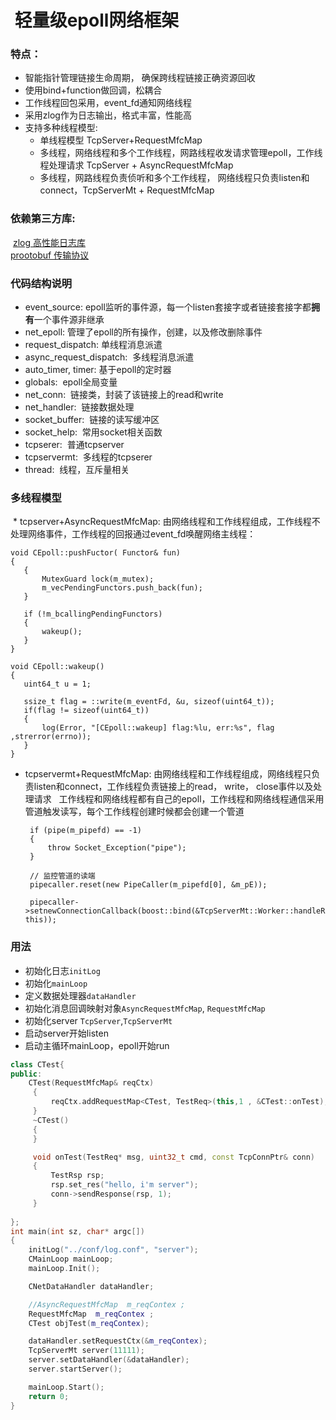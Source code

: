 #  轻量级epoll网络框架

### 特点：
* 智能指针管理链接生命周期， 确保跨线程链接正确资源回收
* 使用bind+function做回调，松耦合
* 工作线程回包采用，event_fd通知网络线程
* 采用zlog作为日志输出，格式丰富，性能高
* 支持多种线程模型:  
  * 单线程模型 TcpServer+RequestMfcMap  
  * 多线程，网络线程和多个工作线程，网路线程收发请求管理epoll，工作线程处理请求 TcpServer + AsyncRequestMfcMap  
  * 多线程，网路线程负责侦听和多个工作线程， 网络线程只负责listen和connect，TcpServerMt + RequestMfcMap  
         
###  依赖第三方库:  
  [zlog 高性能日志库](https://github.com/HardySimpson/zlog)  
  [prootobuf 传输协议](https://github.com/google/protobuf)  
 
### 代码结构说明  
* event_source: epoll监听的事件源，每一个listen套接字或者链接套接字都**拥有**一个事件源非继承  
* net_epoll: 管理了epoll的所有操作，创建，以及修改删除事件
* request_dispatch: 单线程消息派遣
* async_request_dispatch:  多线程消息派遣
* auto_timer, timer: 基于epoll的定时器  
* globals:  epoll全局变量
* net_conn:  链接类，封装了该链接上的read和write
* net_handler:  链接数据处理
* socket_buffer:  链接的读写缓冲区
* socket_help:  常用socket相关函数
* tcpserer:  普通tcpserver
* tcpservermt:  多线程的tcpserer
* thread:  线程，互斥量相关
 
### 多线程模型
 * tcpserver+AsyncRequestMfcMap: 由网络线程和工作线程组成，工作线程不处理网络事件，工作线程的回报通过event_fd唤醒网络主线程：
 ```
 void CEpoll::pushFuctor( Functor& fun)
 {
    {
        MutexGuard lock(m_mutex);
        m_vecPendingFunctors.push_back(fun);
    }

    if (!m_bcallingPendingFunctors)
    {
        wakeup();
    }
 }
 
 void CEpoll::wakeup()
 {
    uint64_t u = 1;

    ssize_t flag = ::write(m_eventFd, &u, sizeof(uint64_t));
    if(flag != sizeof(uint64_t))
    {
        log(Error, "[CEpoll::wakeup] flag:%lu, err:%s", flag ,strerror(errno));
    }
 }
 ```
 * tcpservermt+RequestMfcMap: 由网络线程和工作线程组成，网络线程只负责listen和connect，工作线程负责链接上的read， write， close事件以及处理请求
   工作线程和网络线程都有自己的epoll，工作线程和网络线程通信采用管道触发读写，每个工作线程创建时候都会创建一个管道  
   ```
    if (pipe(m_pipefd) == -1)
    {
        throw Socket_Exception("pipe");
    }

    // 监控管道的读端
    pipecaller.reset(new PipeCaller(m_pipefd[0], &m_pE));
    
    pipecaller->setnewConnectionCallback(boost::bind(&TcpServerMt::Worker::handleRead, this));

   ```
### 用法
* 初始化日志`initLog`
* 初始化`mainLoop`  
* 定义数据处理器`dataHandler`
* 初始化消息回调映射对象`AsyncRequestMfcMap`, `RequestMfcMap`
* 初始化server `TcpServer`,`TcpServerMt`
* 启动server开始listen
* 启动主循环mainLoop，epoll开始run
```C++
class CTest{
public:
    CTest(RequestMfcMap& reqCtx)
     {
         reqCtx.addRequestMap<CTest, TestReq>(this,1 , &CTest::onTest);
     }
     ~CTest()
     {
     }

     void onTest(TestReq* msg, uint32_t cmd, const TcpConnPtr& conn)
     {
         TestRsp rsp;
         rsp.set_res("hello, i'm server");
         conn->sendResponse(rsp, 1);
     }
     
};
int main(int sz, char* argc[])
{
    initLog("../conf/log.conf", "server");
    CMainLoop mainLoop;
    mainLoop.Init();

    CNetDataHandler dataHandler;

    //AsyncRequestMfcMap  m_reqContex ;
    RequestMfcMap  m_reqContex ;
    CTest objTest(m_reqContex);

    dataHandler.setRequestCtx(&m_reqContex);
    TcpServerMt server(11111);
    server.setDataHandler(&dataHandler);
    server.startServer();	

    mainLoop.Start();
    return 0;
}
```
